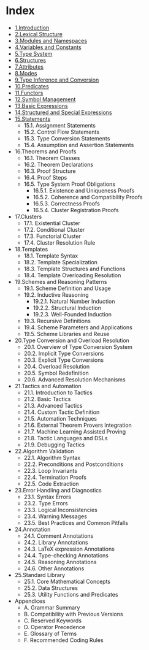 # Index

- [1.Introduction](./01.introduction.md)
- [2.Lexical Structure](./02.lexical_structure.md)
- [3.Modules and Namespaces](./03.modules_and_namespaces.md)
- [4.Variables and Constants](./04.variables_and_constants.md)
- [5.Type System](./05.type_system.md)
- [6.Structures](./06.structures.md)
- [7.Attributes](./07.attributes.md)
- [8.Modes](./08.modes.md)
- [9.Type Inference and Conversion](./09.type_inference_and_conversion.md)
- [10.Predicates](./10.predicates.md)
- [11.Functors](./11.functors.md)
- [12.Symbol Management](./12.symbol_management.md)
- [13.Basic Expressions](./13.basic_expressions.md)
- [14.Structured and Special Expressions](./14.structured_and_special_expressions.md)
- [15.Statements](./15.statements.md)
    - 15.1. Assignment Statements
    - 15.2. Control Flow Statements
    - 15.3. Type Conversion Statements
    - 15.4. Assumption and Assertion Statements
- 16.Theorems and Proofs  
    - 16.1. Theorem Classes
    - 16.2. Theorem Declarations
    - 16.3. Proof Structure
    - 16.4. Proof Steps
    - 16.5. Type System Proof Obligations
        - 16.5.1. Existence and Uniqueness Proofs
        - 16.5.2. Coherence and Compatibility Proofs
        - 16.5.3. Correctness Proofs
        - 16.5.4. Cluster Registration Proofs
- 17.Clusters
    - 17.1. Existential Cluster
    - 17.2. Conditional Cluster
    - 17.3. Functorial Cluster
    - 17.4. Cluster Resolution Rule
- 18.Templates
    - 18.1. Template Syntax
    - 18.2. Template Specialization
    - 18.3. Template Structures and Functions
    - 18.4. Template Overloading Resolution
- 19.Schemes and Reasoning Patterns
    - 19.1. Scheme Definition and Usage
    - 19.2. Inductive Reasoning
        - 19.2.1. Natural Number Induction
        - 19.2.2. Structural Induction
        - 19.2.3. Well-Founded Induction
    - 19.3. Recursive Definitions
    - 19.4. Scheme Parameters and Applications
    - 19.5. Scheme Libraries and Reuse
- 20.Type Conversion and Overload Resolution
    - 20.1. Overview of Type Conversion System
    - 20.2. Implicit Type Conversions
    - 20.3. Explicit Type Conversions
    - 20.4. Overload Resolution
    - 20.5. Symbol Redefinition
    - 20.6. Advanced Resolution Mechanisms
- 21.Tactics and Automation
    - 21.1. Introduction to Tactics
    - 21.2. Basic Tactics
    - 21.3. Advanced Tactics
    - 21.4. Custom Tactic Definition
    - 21.5. Automation Techniques
    - 21.6. External Theorem Provers Integration
    - 21.7. Machine Learning Assisted Proving
    - 21.8. Tactic Languages and DSLs
    - 21.9. Debugging Tactics
- 22.Algorithm Validation
    - 22.1. Algorithm Syntax
    - 22.2. Preconditions and Postconditions
    - 22.3. Loop Invariants
    - 22.4. Termination Proofs
    - 22.5. Code Extraction
- 23.Error Handling and Diagnostics
    - 23.1. Syntax Errors
    - 23.2. Type Errors
    - 23.3. Logical Inconsistencies
    - 23.4. Warning Messages
    - 23.5. Best Practices and Common Pitfalls
- 24.Annotation
    - 24.1. Comment Annotations
    - 24.2. Library Annotations
    - 24.3. LaTeX expression Annotations
    - 24.4. Type-checking Annotations
    - 24.5. Reasoning Annotations
    - 24.6. Other Annotations
- 25.Standard Library
    - 25.1. Core Mathematical Concepts
    - 25.2. Data Structures
    - 25.3. Utility Functions and Predicates
- Appendices
    - A. Grammar Summary
    - B. Compatibility with Previous Versions
    - C. Reserved Keywords
    - D. Operator Precedence
    - E. Glossary of Terms
    - F. Recommended Coding Rules
